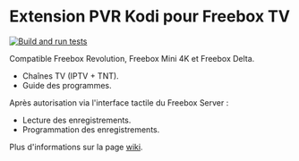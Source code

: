 # Extension PVR Kodi pour Freebox TV

[![Build and run tests](https://github.com/aassif/pvr.freebox/actions/workflows/build.yml/badge.svg?branch=Nexus)](https://github.com/aassif/pvr.freebox/actions/workflows/build.yml)

Compatible Freebox Revolution, Freebox Mini 4K et Freebox Delta.

- Chaînes TV (IPTV + TNT).
- Guide des programmes.

Après autorisation via l'interface tactile du Freebox Server :

- Lecture des enregistrements.
- Programmation des enregistrements.

Plus d'informations sur la page [wiki](../../wiki).
